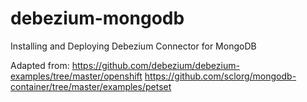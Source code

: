 # debezium-mongodb
Installing and Deploying Debezium Connector for MongoDB

Adapted from:
https://github.com/debezium/debezium-examples/tree/master/openshift
https://github.com/sclorg/mongodb-container/tree/master/examples/petset

